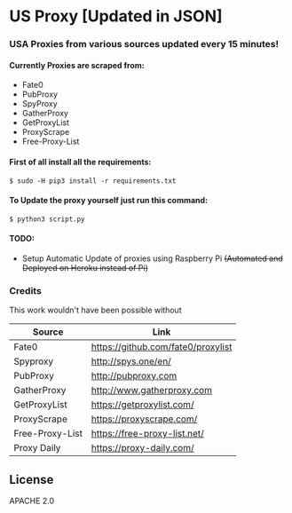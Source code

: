 # US Proxy [Updated in JSON]

### USA Proxies from various sources updated every 15 minutes!

#### Currently Proxies are scraped from:
  - Fate0
  - PubProxy
  - SpyProxy
  - GatherProxy
  - GetProxyList
  - ProxyScrape
  - Free-Proxy-List

#### First of all install all the requirements:

```
$ sudo -H pip3 install -r requirements.txt
```

#### To Update the proxy yourself just run this command:

```
$ python3 script.py
```

#### TODO:
 - Setup Automatic Update of proxies using Raspberry Pi ~~(Automated and Deployed on Heroku instead of Pi)~~

### Credits

This work wouldn't have been possible without

| Source | Link |
| ------ | ------ |
| Fate0 | https://github.com/fate0/proxylist |
| Spyproxy | http://spys.one/en/ |
| PubProxy | http://pubproxy.com |
| GatherProxy | http://www.gatherproxy.com |
| GetProxyList | https://getproxylist.com/ |
| ProxyScrape | https://proxyscrape.com/ |
| Free-Proxy-List | https://free-proxy-list.net/ |
| Proxy Daily | https://proxy-daily.com/ |



License
----

APACHE 2.0
